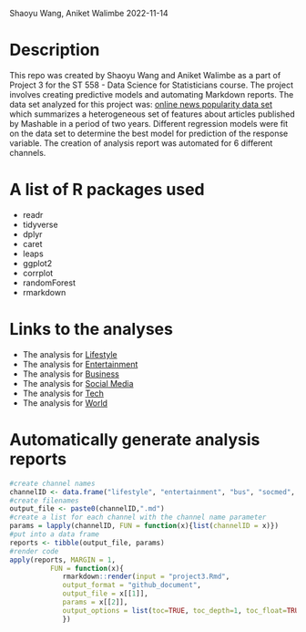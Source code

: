 Shaoyu Wang, Aniket Walimbe
2022-11-14


# Description
This repo was created by Shaoyu Wang and Aniket Walimbe as a part of Project 3 for the ST 558 - Data Science for Statisticians course. The project involves creating predictive models and automating Markdown reports. The data set analyzed for this project was: [online news popularity data set](https://archive.ics.uci.edu/ml/datasets/Online+News+Popularity) which summarizes a heterogeneous set of features about articles published by Mashable in a period of two years. Different regression models were fit on the data set to determine the best model for prediction of the response variable. The creation of analysis report was automated for 6 different channels.


# A list of R packages used

- readr
- tidyverse
- dplyr
- caret
- leaps
- ggplot2
- corrplot
- randomForest
- rmarkdown

# Links to the analyses

- The analysis for [Lifestyle](https://shaoyucherish.github.io/Project3/lifestyle.html)  
- The analysis for [Entertainment](https://shaoyucherish.github.io/Project3/entertainment.html)  
- The analysis for [Business](https://shaoyucherish.github.io/Project3/bus.html)  
- The analysis for [Social Media](https://shaoyucherish.github.io/Project3/socmed.html)  
- The analysis for [Tech](https://shaoyucherish.github.io/Project3/tech.html)  
- The analysis for [World](https://shaoyucherish.github.io/Project3/world.html)  

# Automatically generate analysis reports

``` r
#create channel names
channelID <- data.frame("lifestyle", "entertainment", "bus", "socmed", "tech", "world")
#create filenames
output_file <- paste0(channelID,".md")
#create a list for each channel with the channel name parameter
params = lapply(channelID, FUN = function(x){list(channelID = x)})
#put into a data frame
reports <- tibble(output_file, params)
#render code
apply(reports, MARGIN = 1,
          FUN = function(x){
             rmarkdown::render(input = "project3.Rmd",
             output_format = "github_document",
             output_file = x[[1]],
             params = x[[2]],
             output_options = list(toc=TRUE, toc_depth=1, toc_float=TRUE))
             })
```

